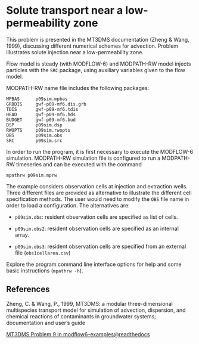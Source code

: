 # Solute transport near a low-permeability zone
This problem is presented in the MT3DMS documentation (Zheng & Wang, 1999), discussing different numerical schemes for advection. Problem illustrates solute injection near a low-permeability zone.

Flow model is steady (with MODFLOW-6) and MODPATH-RW model injects particles with the ``SRC`` package, using auxiliary variables given to the flow model. 

MODPATH-RW name file includes the following packages:

```
MPBAS      p09sim.mpbas
GRBDIS     gwf-p09-mf6.dis.grb
TDIS       gwf-p09-mf6.tdis
HEAD       gwf-p09-mf6.hds
BUDGET     gwf-p09-mf6.bud
DSP        p09sim.dsp
RWOPTS     p09sim.rwopts
OBS        p09sim.obs
SRC        p09sim.src
```

In order to run the program, it is first necessary to execute the MODFLOW-6 simulation. MODPATH-RW simulation file is configured to run a MODPATH-RW timeseries and can be executed with the command

```
mpathrw p09sim.mprw
```

The example considers observation cells at injection and extraction wells. Three different files are provided as alternative to illustrate the different cell specification methods. The user would need to modify the ``OBS`` file name in order to load a configuration. The alternatives are:

- ``p09sim.obs``: resident observation cells are specified as list of cells.

- ``p09sim.obs2``: resident observation cells are specified as an internal array.

- ``p09sim.obs3``: resident observation cells are specified from an external file (``obs1cellarea.csv``)


Explore the program command line interface options for help and some basic instructions (``mpathrw -h``).

## References
Zheng, C. & Wang, P., 1999, MT3DMS: a modular three-dimensional multispecies transport model for simulation of advection, dispersion, and chemical reactions of contaminants in groundwater systems; documentation and user’s guide

[MT3DMS Problem 9 in modflow6-examples@readthedocs](https://modflow6-examples.readthedocs.io/en/master/_examples/ex-gwt-mt3dms-p09.html)
